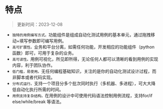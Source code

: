 # 特点

> 更新时间：2023-12-08


* `独特的用例编写方式。`功能组件是组成自动化测试用例的基本单元，通过拖拽移动+填写参数即可编写用例。
* `高可扩展性。`业务和平台分离，如需任何功能，开发相应的功能组件（python函数）即可，可用于复杂的业务。
* `高可读性。`用例可视化，所见即所得，无论任何人都可以清晰的看到用例的实现内容，利于团队协作。
* `低门槛，易使用。`无任何编程基础知识，关注的是你的自动化测试设计过程，而非脚本或者代码实现。
* `分布式运行。`支持一个项目分多个批次同时执行（多机器、多进程），可大大降低自动化执行所需的时间。
* `用例支持复杂结构。`在用例的设计中可使用代码语法控制用例流程，支持for/if else/while/break 等语法。
